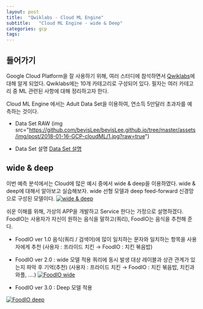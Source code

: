 ```yaml
---
layout: post
title:  "Qwiklabs - Cloud ML Engine"
subtitle:   "Cloud ML Engine - wide & Deep"
categories: gcp
tags: 
---
```


## 들어가기

 Google Cloud Platform을 잘 사용하기 위해, 여러 스터디에 참석하면서 [Qwiklabs](https://google.qwiklabs.com)에 대해 알게 되었다. 
 Qwiklabs에는 10개 카테고리로 구성되어 있다. 필자는 여러 카테고리 중 ML 관련된 사항에 대해 정리하고자 한다. 

 Cloud ML Engine 에서는 Adult Data Set을 이용하여, 연소득 5만달러 초과자를 예측하는 것이다. 

 * Data Set RAW
 (img src="https://github.com/bevisLee/bevisLee.github.io/tree/master/assets/img/post/2018-01-16-GCP-cloudML/1.jpg?raw=true")

 * Data Set 설명
 [Data Set 설명](https://github.com/bevisLee/bevisLee.github.io/tree/master/assets/img/post/2018-01-16-GCP-cloudML/2.jpg)

## wide & deep

 이번 예측 분석에서는 Cloud에 많은 예시 중에서 wide & deep을 이용하였다. wide & deep에 대해서 알아보고 실습해보자.
 wide 선형 모델과 deep feed-forward 신경망으로 구성된 모델이다. 
 [![wide & deep](https://github.com/bevisLee/bevisLee.github.io/tree/master/assets/img/post/2018-01-16-GCP-cloudML/4.jpg)](#)

 쉬운 이해를 위해, 가상의 APP을 개발하고 Service 한다는 가정으로 설명하겠다. 
 FoodIO는 사용자가 자신이 원하는 음식을 말하고(쿼리), FoodIO는 음식을 추천해 준다.

 * FoodIO ver 1.0
 음식(쿼리 / 검색어)에 많이 일치하는 문자와 일치하는 항목을 사용자에게 추천 
 (사용자 : 프라이드 치킨 → FoodIO : 치킨 볶음밥)

 * FoodIO ver 2.0 : wide 모델 적용
 쿼리에 동시 발생 대상 레이블과 상관 관계가 있는지 파악 후 기억(추천)
 (사용자 : 프라이드 치킨 → FoodIO : 치킨 볶음밥, 치킨과 와플, ....)
 [![FoodIO wide](https://github.com/bevisLee/bevisLee.github.io/tree/master/assets/img/post/2018-01-16-GCP-cloudML/5.jpg)](#)

 * FoodIO ver 3.0 : Deep 모델 적용

 [![FoodIO deep](https://github.com/bevisLee/bevisLee.github.io/tree/master/assets/img/post/2018-01-16-GCP-cloudML/6.jpg)](#)

